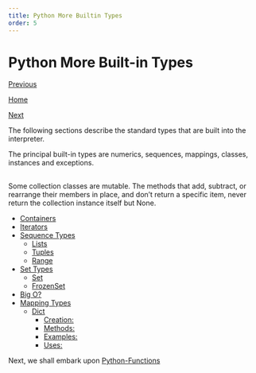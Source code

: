 ```yaml
---
title: Python More Builtin Types
order: 5
---
```

# Python More Built-in Types

[Previous](Python-Operators)

[Home](Python)

[Next](Python-Functions)

The following sections describe the standard types that are built into the interpreter.

The principal built-in types are numerics, sequences, mappings, classes, instances and exceptions.

##  

Some collection classes are mutable. The methods that add, subtract, or rearrange their members in place, and don’t return a specific item, never return the collection instance itself but None.

- [Containers](Python-Containers)
- [Iterators](Python-Iterators)
- [Sequence Types](Python-Sequence-Types)
  - [Lists](Python-Lists)
  - [Tuples](Python-Tuples)
  - [Range](Python-Range)
- [Set Types](Python-Set-Types)
  - [Set](Python-Set-Types-Set)
  - [FrozenSet](Python-Set-Types-Frozenset)
- [Big O?](Python-Big-O)
- [Mapping Types](Python-Mapping-Types)
  - [Dict](Python-Mapping-Dict)
    - [Creation:](Python-Mapping-Dict-Creation)
    - [Methods:](Python-Mapping-Dict-Methods)
    - [Examples:](Python-Mapping-Dict-Examples)
    - [Uses:](Python-Mapping-Dict-Uses)

Next, we shall embark upon [Python-Functions](Python-Functions)
